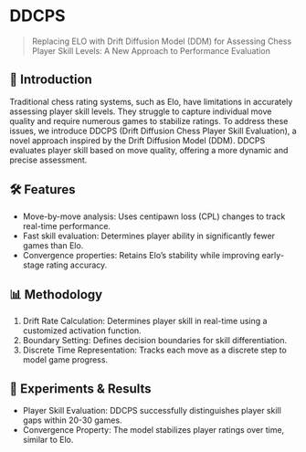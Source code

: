 # DDCPS
> Replacing ELO with Drift Diffusion Model (DDM) for Assessing Chess Player Skill Levels: A New Approach to Performance Evaluation

## 📜 Introduction

Traditional chess rating systems, such as Elo, have limitations in accurately assessing player skill levels. They struggle to capture individual move quality and require numerous games to stabilize ratings. To address these issues, we introduce DDCPS (Drift Diffusion Chess Player Skill Evaluation), a novel approach inspired by the Drift Diffusion Model (DDM). DDCPS evaluates player skill based on move quality, offering a more dynamic and precise assessment.

## 🛠️ Features

- Move-by-move analysis: Uses centipawn loss (CPL) changes to track real-time performance.
- Fast skill evaluation: Determines player ability in significantly fewer games than Elo.
- Convergence properties: Retains Elo’s stability while improving early-stage rating accuracy.

## 📊 Methodology

1. Drift Rate Calculation: Determines player skill in real-time using a customized activation function.
2. Boundary Setting: Defines decision boundaries for skill differentiation.
3. Discrete Time Representation: Tracks each move as a discrete step to model game progress.

## 🔬 Experiments & Results

- Player Skill Evaluation: DDCPS successfully distinguishes player skill gaps within 20-30 games.
- Convergence Property: The model stabilizes player ratings over time, similar to Elo.
